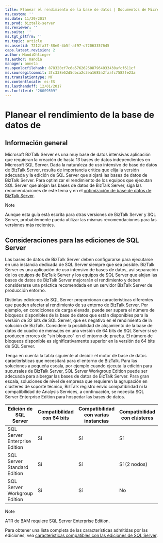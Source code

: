 ```yaml
---
title: Planear el rendimiento de la base de datos | Documentos de Microsoft
ms.custom: ''
ms.date: 11/29/2017
ms.prod: biztalk-server
ms.reviewer: ''
ms.suite: ''
ms.tgt_pltfrm: ''
ms.topic: article
ms.assetid: 7212fa37-88e0-4b5f-af97-c72063357645
caps.latest.revision: 2
author: MandiOhlinger
ms.author: mandia
manager: anneta
ms.openlocfilehash: 878320cf7c6a5762626087964033430afcf611cf
ms.sourcegitcommit: 3fc338e52d5dbca2c3ea1685a2faafc7582fe23a
ms.translationtype: MT
ms.contentlocale: es-ES
ms.lasthandoff: 12/01/2017
ms.locfileid: "26009509"
---
```

# <a name="planning-for-database-performance"></a>Planear el rendimiento de la base de datos de

## <a name="overview"></a>Información general
Microsoft BizTalk Server es una muy base de datos intensivas aplicación que requieran la creación de hasta 13 bases de datos independientes en Microsoft SQL Server. Dada la naturaleza de uso intensivo de base de datos de BizTalk Server, resulta de importancia crítica que elija la versión adecuada y la edición de SQL Server que alojará las bases de datos de BizTalk Server. Para optimizar el rendimiento de los equipos que ejecutan SQL Server que alojan las bases de datos de BizTalk Server, siga las recomendaciones de este tema y en el [optimización de base de datos de BizTalk Server](optimizing-database-performance.md).
  

> [!NOTE]  
>  Aunque esta guía está escrita para otras versiones de BizTalk Server y SQL Server, probablemente pueda utilizar las mismas recomendaciones para las versiones más recientes.
  
## <a name="considerations-for-sql-server-editions"></a>Consideraciones para las ediciones de SQL Server  
 Las bases de datos de BizTalk Server deben configurarse para ejecutarse en una instancia dedicada de SQL Server siempre que sea posible. BizTalk Server es una aplicación de uso intensivo de bases de datos, así separación de los equipos de BizTalk Server y los equipos de SQL Server que alojan las bases de datos de BizTalk Server mejorarán el rendimiento y deben considerarse una práctica recomendada en un servidor BizTalk Server de producción entorno.  
  
 Distintas ediciones de SQL Server proporcionan características diferentes que pueden afectar al rendimiento de su entorno de BizTalk Server. Por ejemplo, en condiciones de carga elevada, puede ser supera el número de bloqueos disponibles de la base de datos que están disponibles para la versión de 32 bits de SQL Server, que es negativo en el rendimiento de la solución de BizTalk. Considere la posibilidad de alojamiento de la base de datos de cuadro de mensajes en una versión de 64 bits de SQL Server si se producen errores de "sin bloqueo" en el entorno de prueba. El número de bloqueos disponible es significativamente superior en la versión de 64 bits de SQL Server.  
  
 Tenga en cuenta la tabla siguiente al decidir el motor de base de datos características que necesitará para el entorno de BizTalk. Para las soluciones a pequeña escala, por ejemplo cuando ejecuta la edición para sucursales de BizTalk Server, SQL Server Workgroup Edition puede ser adecuada para albergar las bases de datos de BizTalk Server. Para gran escala, soluciones de nivel de empresa que requieren la agrupación en clústeres de soporte técnico, BizTalk registro envío compatibilidad ni la compatibilidad de Analysis Services, a continuación, se necesita SQL Server Enterprise Edition para hospedar las bases de datos.  
  
|Edición de SQL Server|Compatibilidad con 64 bits|Compatibilidad con varias instancias|Compatibilidad con clústeres|Analysis Services|  
|---|---|---|---|---|  
|SQL Server Enterprise Edition|Sí|Sí|Sí|Sí|  
|SQL Server Standard Edition|Sí|Sí|Sí (2 nodos)|Sí|  
|SQL Server Workgroup Edition|Sí|Sí|No|No|  
  
> [!NOTE]  
>  ATR de BAM requiere SQL Server Enterprise Edition.  
  
 Para obtener una lista completa de las características admitidas por las ediciones, vea [características compatibles con las ediciones de SQL Server](https://docs.microsoft.com/sql/sql-server/editions-and-components-of-sql-server-2016).
